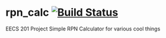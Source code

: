 # rpn_calc [![Build Status](https://travis-ci.org/<your-account>/<your-repo>.svg?branch=master)](https://travis-ci.org/taniarascia/chip8) 
EECS 201 Project
Simple RPN Calculator for various cool things

